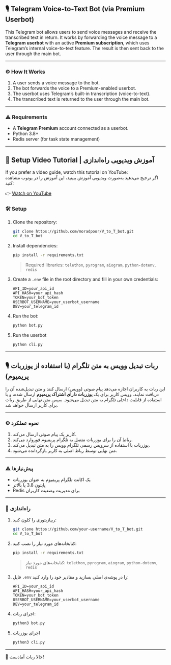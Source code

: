 ## 🎙️ Telegram Voice-to-Text Bot (via Premium Userbot)

This Telegram bot allows users to send voice messages and receive the transcribed text in return.
It works by forwarding the voice message to a **Telegram userbot** with an active **Premium subscription**, which uses Telegram’s internal voice-to-text feature. The result is then sent back to the user through the main bot.

---

### ⚙️ How It Works

1. A user sends a voice message to the bot.
2. The bot forwards the voice to a Premium-enabled userbot.
3. The userbot uses Telegram’s built-in transcription (voice-to-text).
4. The transcribed text is returned to the user through the main bot.

---

### ⚠️ Requirements

* A **Telegram Premium** account connected as a userbot.
* Python 3.8+
* Redis server (for task state management)

---

## 🎥 Setup Video Tutorial | آموزش ویدیویی راه‌اندازی

If you prefer a video guide, watch this tutorial on YouTube:  
اگر ترجیح می‌دهید به‌صورت ویدیویی آموزش ببینید، این آموزش را در یوتوب مشاهده کنید:

👉 [Watch on YouTube](https://youtu.be/pOJX022DEAk)


### 🛠️ Setup

1. Clone the repository:

   ```bash
   git clone https://github.com/moradpoor/V_to_T_bot.git
   cd V_to_T_bot
   ```

2. Install dependencies:

   ```bash
   pip install -r requirements.txt
   ```

   > Required libraries: `telethon`, `pyrogram`, `aiogram`, `python-dotenv`, `redis`

3. Create a `.env` file in the root directory and fill in your own credentials:

   ```env
   API_ID=your_api_id
   API_HASH=your_api_hash
   TOKEN=your_bot_token
   USERBOT_USERNAME=your_userbot_username
   DEV=your_telegram_id
   ```

4. Run the bot:

   ```bash
   python bot.py
   ```
5. Run the userbot

   ```bash
   python cli.py
   ```

---

## 🎙️ ربات تبدیل وویس به متن تلگرام (با استفاده از یوزربات پریمیوم)

این ربات به کاربران اجازه می‌دهد پیام صوتی (وویس) ارسال کنند و متن تبدیل‌شده آن را دریافت نمایند.
وویس کاربر برای یک **یوزربات دارای اشتراک پریمیوم** ارسال شده، و با استفاده از قابلیت داخلی تلگرام به متن تبدیل می‌شود. سپس متن نهایی از طریق ربات برای کاربر ارسال خواهد شد.

---

### ⚙️ نحوه عملکرد

1. کاربر یک پیام صوتی ارسال می‌کند.
2. رباط آن را برای یوزربات متصل به تلگرام پریمیوم فوروارد می‌کند.
3. یوزربات با استفاده از سرویس رسمی تلگرام وویس را به متن تبدیل می‌کند.
4. متن نهایی توسط رباط اصلی به کاربر بازگردانده می‌شود.

---

### ⚠️ پیش‌نیازها

* یک اکانت تلگرام پریمیوم به عنوان یوزربات
* پایتون 3.8 یا بالاتر
* Redis برای مدیریت وضعیت کاربران

---

### 📆 راه‌اندازی

1. ریپازیتوری را کلون کنید:

   ```bash
   git clone https://github.com/your-username/V_to_T_bot.git
   cd V_to_T_bot
   ```

2. کتابخانه‌های مورد نیاز را نصب کنید:

   ```bash
   pip install -r requirements.txt
   ```

   > کتابخانه‌های مورد نیاز: `telethon`, `pyrogram`, `aiogram`, `python-dotenv`, `redis`

3. فایل `.env` را در پوشه‌ی اصلی بسازید و مقادیر خود را وارد کنید:

   ```env
   API_ID=your_api_id
   API_HASH=your_api_hash
   TOKEN=your_bot_token
   USERBOT_USERNAME=your_userbot_username
   DEV=your_telegram_id
   ```

4. اجرای ربات:

   ```bash
   python3 bot.py
   ```

5. اجرای یوزربات
   ```bash
   python3 cli.py
   ```
---

🎉 حالا ربات آمادست!
